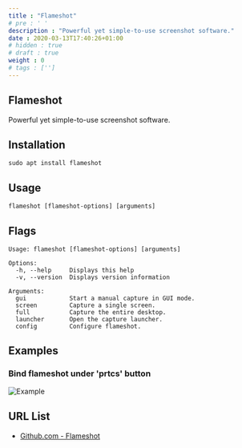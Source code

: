 ```yaml
---
title : "Flameshot"
# pre : ' '
description : "Powerful yet simple-to-use screenshot software."
date : 2020-03-13T17:40:26+01:00
# hidden : true
# draft : true
weight : 0
# tags : ['']
---
```


## Flameshot

Powerful yet simple-to-use screenshot software.

## Installation

```plain
sudo apt install flameshot
```

## Usage

```plain
flameshot [flameshot-options] [arguments]
```

## Flags

```plain
Usage: flameshot [flameshot-options] [arguments]

Options:
  -h, --help     Displays this help
  -v, --version  Displays version information

Arguments:
  gui            Start a manual capture in GUI mode.
  screen         Capture a single screen.
  full           Capture the entire desktop.
  launcher       Open the capture launcher.
  config         Configure flameshot.
```

## Examples

### Bind flameshot under 'prtcs' button

![Example](images/example.png)

## URL List

- [Github.com - Flameshot](https://github.com/flameshot-org/flameshot)
